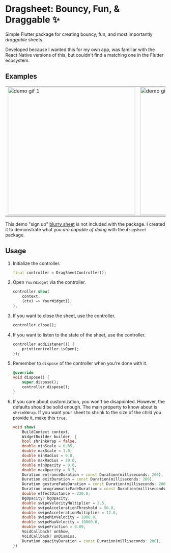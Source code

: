 # Dragsheet: Bouncy, Fun, & Draggable ✨

Simple Flutter package for creating bouncy, fun, and most importantly *draggable* sheets.

Developed because I wanted this for my own app, was familiar with the React Native versions of this, but couldn't find a matching one in the Flutter ecosystem.

## Examples

<table>
  <tr>
    <td>
      <img
        src="https://github.com/mattrltrent/random_assets/blob/main/ex-ezgif.com-video-to-gif-converter.gif?raw=true"
        alt="demo gif 1"
        height="400px"
      />
    </td>
    <td>
      <img
        src="https://github.com/mattrltrent/random_assets/blob/main/ex2-ezgif.com-video-to-gif-converter-2.gif?raw=true"
        alt="demo gif 2"
        height="400px"
      />
    </td>
    <td>
      <img
        src="https://github.com/mattrltrent/random_assets/blob/main/ex3-ezgif.com-video-to-gif-converter.gif?raw=true"
        alt="demo gif 3"
        height="400px"
      />
    </td>
  </tr>
</table>

This demo "sign up" [blurry sheet](https://github.com/mattrltrent/dragsheet/blob/main/example/lib/demo_sheet.dart) is not included with the package. I created it to demonstrate what you _are capable of doing_ with the `dragsheet` package.

## Usage

1. Initialize the controller.
    ```dart
    final controller = DragSheetController();
    ```

2. Open `YourWidget` via the controller.
    ```dart
    controller.show(
        context,
        (ctx) => YourWidget(),
    ),
    ```

3. If you want to close the sheet, use the controller.
    ```dart
    controller.close();
    ```

4. If you want to listen to the state of the sheet, use the controller.
    ```dart
    controller.addListener(() {
        print(controller.isOpen);
    });
    ```

5. Remember to `dispose` of the controller when you're done with it.
    ```dart
    @override
    void dispose() {
        super.dispose();
        controller.dispose();
    }
    ```

6. If you care about customization, you won't be disapointed. However, the defaults should be solid enough. The main property to know about is `shrinkWrap`. If you want your sheet to shrink to the size of the child you provide it, make this `true`.
    ```dart
    void show(
        BuildContext context,
        WidgetBuilder builder, {
        bool shrinkWrap = false,
        double minScale = 0.85,
        double maxScale = 1.0,
        double minRadius = 0.0,
        double maxRadius = 30.0,
        double minOpacity = 0.0,
        double maxOpacity = 0.5,
        Duration entranceDuration = const Duration(milliseconds: 200),
        Duration exitDuration = const Duration(milliseconds: 200),
        Duration gestureFadeDuration = const Duration(milliseconds: 200),
        Duration programmaticFadeDuration = const Duration(milliseconds: 200),
        double effectDistance = 220.0,
        BgOpacity? bgOpacity,
        double swipeVelocityMultiplier = 2.5,
        double swipeAccelerationThreshold = 50.0,
        double swipeAccelerationMultiplier = 12.0,
        double swipeMinVelocity = 1000.0,
        double swipeMaxVelocity = 10000.0,
        double swipeFriction = 0.09,
        VoidCallback? onShow,
        VoidCallback? onDismiss,
        Duration opacityDuration = const Duration(milliseconds: 200),
    })
    ```